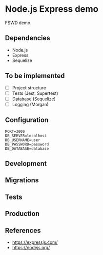 # Node.js Express demo

FSWD demo

## Dependencies

- Node.js
- Express
- Sequelize

## To be implemented

- [ ] Project structure
- [ ] Tests (Jest, Supertest)
- [ ] Database (Sequelize)
- [ ] Logging (Morgan)

## Configuration

```properties
PORT=3000
DB_SERVER=localhost
DB_USERNAME=user
DB_PASSWORD=password
DB_DATABASE=database
```

## Development

## Migrations

## Tests

## Production

## References

- <https://expressjs.com/>
- <https://nodejs.org/>
